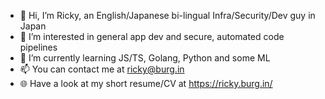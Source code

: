 - 👋 Hi, I’m Ricky, an English/Japanese bi-lingual Infra/Security/Dev guy in Japan
- 👀 I’m interested in general app dev and secure, automated code pipelines
- 🌱 I’m currently learning JS/TS, Golang, Python and some ML
- 📫 You can contact me at ricky@burg.in
- 🌐 Have a look at my short resume/CV at https://ricky.burg.in/
